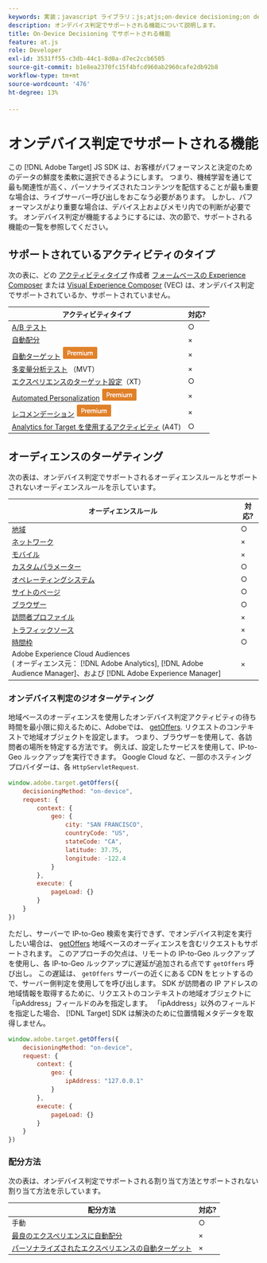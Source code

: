 ```yaml
---
keywords: 実装；javascript ライブラリ；js;atjs;on-device decisioning;on device decisioning；サポートされる機能
description: オンデバイス判定でサポートされる機能について説明します。
title: On-Device Decisioning でサポートされる機能
feature: at.js
role: Developer
exl-id: 3531ff55-c3db-44c1-8d0a-d7ec2ccb6505
source-git-commit: b1e8ea2370fc15f4bfcd960ab2960cafe2db92b8
workflow-type: tm+mt
source-wordcount: '476'
ht-degree: 13%

---
```


# オンデバイス判定でサポートされる機能

この [!DNL Adobe Target] JS SDK は、お客様がパフォーマンスと決定のためのデータの鮮度を柔軟に選択できるようにします。 つまり、機械学習を通じて最も関連性が高く、パーソナライズされたコンテンツを配信することが最も重要な場合は、ライブサーバー呼び出しをおこなう必要があります。 しかし、パフォーマンスがより重要な場合は、デバイス上およびメモリ内での判断が必要です。 オンデバイス判定が機能するようにするには、次の節で、サポートされる機能の一覧を参照してください。

## サポートされているアクティビティのタイプ

次の表に、どの [アクティビティタイプ](/help/main/c-activities/target-activities-guide.md) 作成者 [フォームベースの Experience Composer](/help/main/c-experiences/form-experience-composer.md) または [Visual Experience Composer](/help/main/c-experiences/c-visual-experience-composer/visual-experience-composer.md) (VEC) は、オンデバイス判定でサポートされているか、サポートされていません。

| アクティビティタイプ | 対応? |
| --- | --- |
| [A/B テスト](/help/main/c-activities/t-test-ab/test-ab.md) | ○ |
| [自動配分](/help/main/c-activities/automated-traffic-allocation/automated-traffic-allocation.md) | × |
| [自動ターゲット](/help/main/c-activities/auto-target/auto-target-to-optimize.md) ![Premium](/help/main/assets/premium.png) | × |
| [多変量分析テスト](/help/main/c-activities/c-multivariate-testing/multivariate-testing.md) （MVT） | × |
| [エクスペリエンスのターゲット設定](/help/main/c-activities/t-experience-target/experience-target.md)（XT） | ○ |
| [Automated Personalization](/help/main/c-activities/t-automated-personalization/automated-personalization.md) ![プレミアム](/help/main/assets/premium.png) | × |
| [レコメンデーション](/help/main/c-recommendations/recommendations.md) ![プレミアム](/help/main/assets/premium.png) | × |
| [Analytics for Target を使用するアクティビティ](/help/main/c-integrating-target-with-mac/a4t/a4t.md) (A4T) | ○ |

## オーディエンスのターゲティング

次の表は、オンデバイス判定でサポートされるオーディエンスルールとサポートされないオーディエンスルールを示しています。

| オーディエンスルール | 対応? |
| --- | --- |
| [地域](/help/main/c-target/c-audiences/c-target-rules/geo.md) | ○ |
| [ネットワーク](/help/main/c-target/c-audiences/c-target-rules/network.md) | × |
| [モバイル](/help/main/c-target/c-audiences/c-target-rules/mobile.md) | × |
| [カスタムパラメーター](/help/main/c-target/c-audiences/c-target-rules/custom-parameters.md) | ○ |
| [オペレーティングシステム](/help/main/c-target/c-audiences/c-target-rules/operating-system.md) | ○ |
| [サイトのページ](/help/main/c-target/c-audiences/c-target-rules/site-pages.md) | ○ |
| [ブラウザー](/help/main/c-target/c-audiences/c-target-rules/browser.md) | ○ |
| [訪問者プロファイル](/help/main/c-target/c-audiences/c-target-rules/visitor-profile.md) | × |
| [トラフィックソース](/help/main/c-target/c-audiences/c-target-rules/traffic-sources.md) | × |
| [時間枠](/help/main/c-target/c-audiences/c-target-rules/time-frame.md) | ○ |
| Adobe Experience Cloud Audiences<br>( オーディエンス元： [!DNL Adobe Analytics], [!DNL Adobe Audience Manager]、および [!DNL Adobe Experience Manager] | × |

### オンデバイス判定のジオターゲティング

地域ベースのオーディエンスを使用したオンデバイス判定アクティビティの待ち時間を最小限に抑えるために、Adobeでは、 [getOffers](https://developer.adobe.com/target/implement/client-side/atjs/atjs-functions/adobe-target-getoffers-atjs-2/). リクエストのコンテキストで地域オブジェクトを設定します。 つまり、ブラウザーを使用して、各訪問者の場所を特定する方法です。 例えば、設定したサービスを使用して、IP-to-Geo ルックアップを実行できます。 Google Cloud など、一部のホスティングプロバイダーは、各 `HttpServletRequest`.

```javascript
window.adobe.target.getOffers({ 
	decisioningMethod: "on-device", 
	request: { 
		context: { 
			geo: { 
				city: "SAN FRANCISCO", 
				countryCode: "US", 
				stateCode: "CA", 
				latitude: 37.75, 
				longitude: -122.4 
			} 
		}, 
		execute: { 
			pageLoad: {} 
		} 
	} 
})
```

ただし、サーバーで IP-to-Geo 検索を実行できず、でオンデバイス判定を実行したい場合は、 [getOffers](https://developer.adobe.com/target/implement/client-side/atjs/atjs-functions/adobe-target-getoffers-atjs-2/) 地域ベースのオーディエンスを含むリクエストもサポートされます。 このアプローチの欠点は、リモートの IP-to-Geo ルックアップを使用し、各 IP-to-Geo ルックアップに遅延が追加される点です `getOffers` 呼び出し。 この遅延は、 `getOffers` サーバーの近くにある CDN をヒットするので、サーバー側判定を使用してを呼び出します。 SDK が訪問者の IP アドレスの地域情報を取得するために、リクエストのコンテキストの地域オブジェクトに「ipAddress」フィールドのみを指定します。 「ipAddress」以外のフィールドを指定した場合、 [!DNL Target] SDK は解決のために位置情報メタデータを取得しません。

```javascript
window.adobe.target.getOffers({ 
	decisioningMethod: "on-device", 
	request: { 
		context: { 
			geo: { 
				ipAddress: "127.0.0.1" 
			} 
		}, 
		execute: { 
			pageLoad: {} 
		} 
	} 
})
```

### 配分方法

次の表は、オンデバイス判定でサポートされる割り当て方法とサポートされない割り当て方法を示しています。

| 配分方法 | 対応? |
| --- | --- |
| 手動 | ○ |
| [最良のエクスペリエンスに自動配分](/help/main/c-activities/automated-traffic-allocation/automated-traffic-allocation.md) | × |
| [パーソナライズされたエクスペリエンスの自動ターゲット](/help/main/c-activities/auto-target/auto-target-to-optimize.md) | × |

